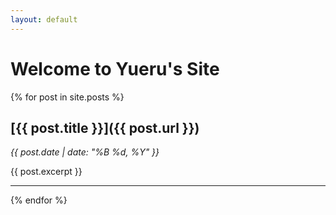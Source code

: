 ```yaml
---
layout: default
---
```


# Welcome to Yueru's Site

{% for post in site.posts %}
## [{{ post.title }}]({{ post.url }})
*{{ post.date | date: "%B %d, %Y" }}*

{{ post.excerpt }}

---
{% endfor %}
